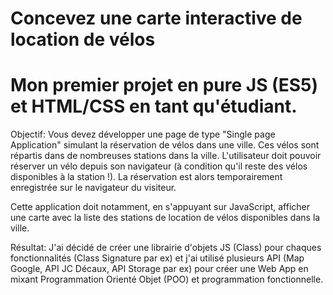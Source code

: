 # Concevez une carte interactive de location de vélos
# Mon premier projet en pure JS (ES5) et HTML/CSS en tant qu'étudiant.

Objectif:
Vous devez développer une page de type "Single page Application" simulant la réservation de vélos dans une ville. Ces vélos sont répartis dans de nombreuses stations dans la ville. L'utilisateur doit pouvoir réserver un vélo depuis son navigateur (à condition qu'il reste des vélos disponibles à la station !). La réservation est alors temporairement enregistrée sur le navigateur du visiteur.

Cette application doit notamment, en s'appuyant sur JavaScript, afficher une carte avec la liste des stations de location de vélos disponibles dans la ville. 

Résultat:
J'ai décidé de créer une librairie d'objets JS (Class) pour chaques fonctionnalités (Class Signature par ex) et j'ai utilisé 
plusieurs API (Map Google, API JC Décaux, API Storage par ex) pour créer une Web App
en mixant Programmation Orienté Objet (POO) et programmation fonctionnelle.
